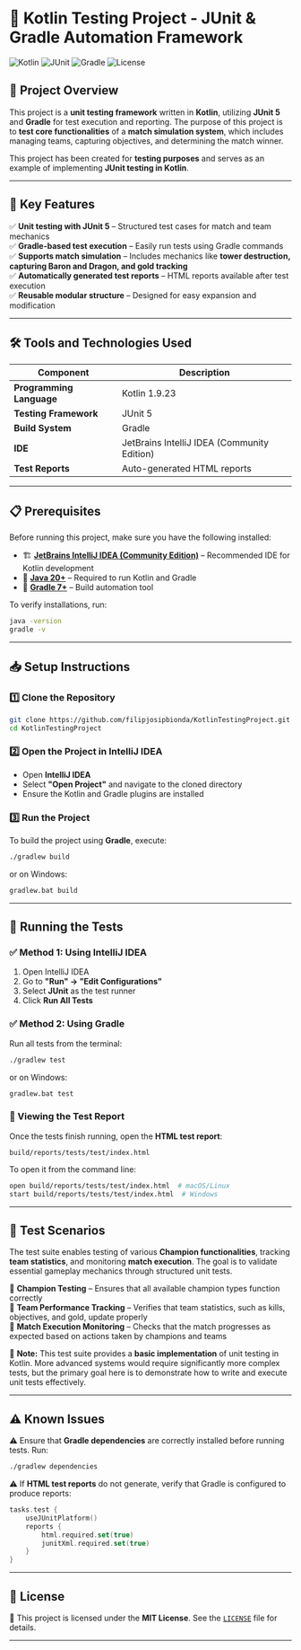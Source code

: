 # 🧪 Kotlin Testing Project - JUnit & Gradle Automation Framework

![Kotlin](https://img.shields.io/badge/Kotlin-1.9.23-blue.svg)
![JUnit](https://img.shields.io/badge/JUnit-5.8.1-green.svg)
![Gradle](https://img.shields.io/badge/Gradle-7.3-yellow.svg)
![License](https://img.shields.io/badge/License-MIT-lightgray.svg)

## 📌 Project Overview

This project is a **unit testing framework** written in **Kotlin**, utilizing **JUnit 5** and **Gradle** for test execution and reporting. The purpose of this project is to **test core functionalities** of a **match simulation system**, which includes managing teams, capturing objectives, and determining the match winner.

This project has been created for **testing purposes** and serves as an example of implementing **JUnit testing in Kotlin**.

---

## 🚀 Key Features

✅ **Unit testing with JUnit 5** – Structured test cases for match and team mechanics  
✅ **Gradle-based test execution** – Easily run tests using Gradle commands  
✅ **Supports match simulation** – Includes mechanics like **tower destruction, capturing Baron and Dragon, and gold tracking**  
✅ **Automatically generated test reports** – HTML reports available after test execution  
✅ **Reusable modular structure** – Designed for easy expansion and modification

---

## 🛠 Tools and Technologies Used

| Component | Description |
|-----------|------------|
| **Programming Language** | Kotlin 1.9.23 |
| **Testing Framework** | JUnit 5 |
| **Build System** | Gradle |
| **IDE** | JetBrains IntelliJ IDEA (Community Edition) |
| **Test Reports** | Auto-generated HTML reports |

---

## 📋 Prerequisites

Before running this project, make sure you have the following installed:

- 🏗 **[JetBrains IntelliJ IDEA (Community Edition)](https://www.jetbrains.com/idea/download/)** – Recommended IDE for Kotlin development
- 📜 **[Java 20+](https://adoptium.net/)** – Required to run Kotlin and Gradle
- 🔧 **[Gradle 7+](https://gradle.org/install/)** – Build automation tool

To verify installations, run:
```sh
java -version
gradle -v
```

---

## 📥 Setup Instructions

### 1️⃣ Clone the Repository
```sh
git clone https://github.com/filipjosipbionda/KotlinTestingProject.git
cd KotlinTestingProject
```

### 2️⃣ Open the Project in IntelliJ IDEA
- Open **IntelliJ IDEA**
- Select **"Open Project"** and navigate to the cloned directory
- Ensure the Kotlin and Gradle plugins are installed

### 3️⃣ Run the Project
To build the project using **Gradle**, execute:
```sh
./gradlew build
```
or on Windows:
```sh
gradlew.bat build
```

---

## 🧪 Running the Tests

### ✅ Method 1: Using IntelliJ IDEA
1. Open IntelliJ IDEA
2. Go to **"Run" → "Edit Configurations"**
3. Select **JUnit** as the test runner
4. Click **Run All Tests**

### ✅ Method 2: Using Gradle
Run all tests from the terminal:
```sh
./gradlew test
```
or on Windows:
```sh
gradlew.bat test
```

### 📜 Viewing the Test Report
Once the tests finish running, open the **HTML test report**:
```
build/reports/tests/test/index.html
```
To open it from the command line:
```sh
open build/reports/tests/test/index.html  # macOS/Linux
start build/reports/tests/test/index.html  # Windows
```

---

## 📌 Test Scenarios

The test suite enables testing of various **Champion functionalities**, tracking **team statistics**, and monitoring **match execution**. The goal is to validate essential gameplay mechanics through structured unit tests.

🔹 **Champion Testing** – Ensures that all available champion types function correctly  
🔹 **Team Performance Tracking** – Verifies that team statistics, such as kills, objectives, and gold, update properly  
🔹 **Match Execution Monitoring** – Checks that the match progresses as expected based on actions taken by champions and teams

📢 **Note:** This test suite provides a **basic implementation** of unit testing in Kotlin. More advanced systems would require significantly more complex tests, but the primary goal here is to demonstrate how to write and execute unit tests effectively.

---

## ⚠ Known Issues

⚠ Ensure that **Gradle dependencies** are correctly installed before running tests. Run:
```sh
./gradlew dependencies
```

⚠ If **HTML test reports** do not generate, verify that Gradle is configured to produce reports:
```kotlin
tasks.test {
    useJUnitPlatform()
    reports {
        html.required.set(true)
        junitXml.required.set(true)
    }
}
```

---

## 📄 License

📜 This project is licensed under the **MIT License**. See the [`LICENSE`](LICENSE) file for details.

---

